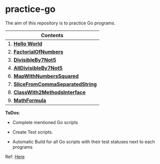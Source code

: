 # practice-go

The aim of this repository is to practice Go programs.


| Contents|
| ---------------------- |
| 1. [**Hello World**](https://github.com/Praveenk8051/practice-go/tree/main/HelloWorld) |
| 2. [**FactorialOfNumbers**](https://github.com/Praveenk8051/practice-go/tree/main/FactorialOfNumbers) |
| 3. [**DivisibleBy7Not5**](https://github.com/Praveenk8051/practice-go/tree/main/DivisibleBy7Not5) |
| 4. [**AllDivisibleBy7Not5**](https://github.com/Praveenk8051/practice-go/tree/main/AllDivisibleBy7Not5) |
| 6. [**MapWithNumbersSquared**](https://github.com/Praveenk8051/practice-go/tree/main/MapWithNumbersSquared) |
| 7. [**SliceFromCommaSeparatedString**](https://github.com/Praveenk8051/practice-go/tree/main/SliceFromCommaSeparatedString) |
| 8. [**ClassWith2MethodsInterface**](https://github.com/Praveenk8051/practice-go/tree/main/ClassWith2MethodsInterface) |
| 9. [**MathFormula**](https://github.com/Praveenk8051/practice-go/tree/main/MathFormula) |

**ToDos**:

* Complete mentioned Go scripts

* Create Test scripts.

* Automatic Build for all Go scripts with their test statuses next to each programs


Ref: [Here](https://github.com/cblte/100-golang-exercises/blob/main/exercises_beginner.adoc)